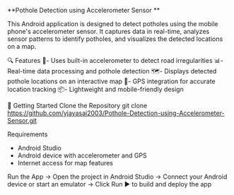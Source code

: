**Pothole Detection using Accelerometer Sensor **

This Android application is designed to detect potholes using the mobile phone's accelerometer sensor. It captures data in real-time, analyzes sensor patterns to identify potholes, and visualizes the detected locations on a map.

🔍 Features
📱- Uses built-in accelerometer to detect road irregularities
📊- Real-time data processing and pothole detection
🗺️- Displays detected pothole locations on an interactive map
📍- GPS integration for accurate location tracking
📦- Lightweight and mobile-friendly design

🚀 Getting Started
Clone the Repository
git clone https://github.com/yjayasai2003/Pothole-Detection-using-Accelerometer-Sensor.git

Requirements
- Android Studio
- Android device with accelerometer and GPS
- Internet access for map features

Run the App
-> Open the project in Android Studio
-> Connect your Android device or start an emulator
-> Click Run ▶️ to build and deploy the app
